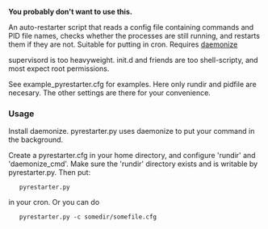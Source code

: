 __You probably don't want to use this.__

An auto-restarter script that reads a config file containing commands and PID file names, checks whether the processes are still running, and restarts them if they are not. Suitable for putting in cron. Requires [daemonize](http://software.clapper.org/daemonize/)

supervisord is too heavyweight. init.d and friends are too shell-scripty, and most expect root permissions.

See example_pyrestarter.cfg for examples. Here only rundir and pidfile are necesary. The other settings are there for your convenience.

### Usage

Install daemonize. pyrestarter.py uses daemonize to put your command in the background.

Create a pyrestarter.cfg in your home directory, and configure 'rundir' and 'daemonize_cmd'. Make sure the 'rundir' directory exists and is writable by pyrestarter.py. Then put:

       pyrestarter.py

in your cron. Or you can do

       pyrestarter.py -c somedir/somefile.cfg
